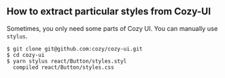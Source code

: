 ## How to extract particular styles from Cozy-UI

Sometimes, you only need some parts of Cozy UI. You can
manually use `stylus`.

```
$ git clone git@github.com:cozy/cozy-ui.git
$ cd cozy-ui
$ yarn stylus react/Button/styles.styl
  compiled react/Button/styles.css
```
